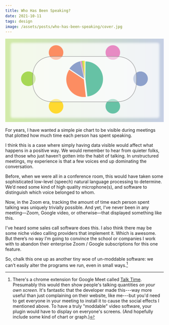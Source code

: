 ```yaml
---
title: Who Has Been Speaking?
date: 2021-10-11
tags: design
image: /assets/posts/who-has-been-speaking/cover.jpg
---
```


![](/assets/posts/who-has-been-speaking/cover.svg)

For years, I have wanted a simple pie chart to be visible during meetings that plotted how much time each person has spent speaking.

I think this is a case where simply having data visible would affect what happens in a positive way. We would remember to hear from quieter folks, and those who just haven’t gotten into the habit of talking. In unstructured meetings, my experience is that a few voices end up dominating the conversation.

Before, when we were all in a conference room, this would have taken some sophisticated low-level (speech) natural language processing to determine. We’d need some kind of high quality microphone(s), and software to distinguish which voice belonged to whom.

Now, in the Zoom era, tracking the amount of time each person spent talking was uniquely trivially possible. And yet, I’ve never been in any meeting—Zoom, Google video, or otherwise—that displayed something like this.

I've heard some sales call software does this. I also think there may be some niche video calling providers that implement it. Which is awesome. But there’s no way I’m going to convince the school or companies I work with to abandon their enterprise Zoom / Google subscriptions for this one feature.

So, chalk this one up as another tiny woe of un-moddable software: we can’t easily alter the programs we run, even in small ways.[^mod]


[^mod]: There's a chrome extension for Google Meet called [Talk Time](https://chrome.google.com/webstore/detail/talk-time-for-google-meet/bonlpfoeaoeadalicohkefgpkjplmfbg?hl=en-US). Presumably this would then show people's talking quantities _on your own screen._ It's fantastic that the developer made this---way more useful than just complaining on their website, like me---but you'd need to get everyone in your meeting to install it to cause the social effects I mentioned above. To have a truly "moddable" video software, your plugin would have to display on everyone's screens. (And hopefully include some kind of chart or graph.)
